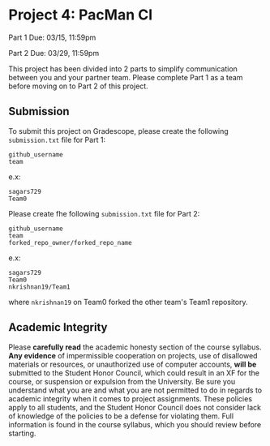 # Project 4: PacMan CI

Part 1 Due: 03/15, 11:59pm

Part 2 Due: 03/29, 11:59pm

This project has been divided into 2 parts to simplify communication between you and your partner team. Please complete Part 1 as a team before moving on to Part 2 of this project.

## Submission

To submit this project on Gradescope, please create the following `submission.txt` file for Part 1:

```
github_username
team
```

e.x:

```
sagars729
Team0
```

Please create fhe following `submission.txt` file for Part 2:

```
github_username
team
forked_repo_owner/forked_repo_name
```

e.x:

```
sagars729
Team0
nkrishnan19/Team1
```

where `nkrishnan19` on Team0 forked the other team's Team1 repository.


## Academic Integrity

Please **carefully read** the academic honesty section of the course syllabus. **Any evidence** of impermissible cooperation on projects, use of disallowed materials or resources, or unauthorized use of computer accounts, **will be** submitted to the Student Honor Council, which could result in an XF for the course, or suspension or expulsion from the University. Be sure you understand what you are and what you are not permitted to do in regards to academic integrity when it comes to project assignments. These policies apply to all students, and the Student Honor Council does not consider lack of knowledge of the policies to be a defense for violating them. Full information is found in the course syllabus, which you should review before starting.
